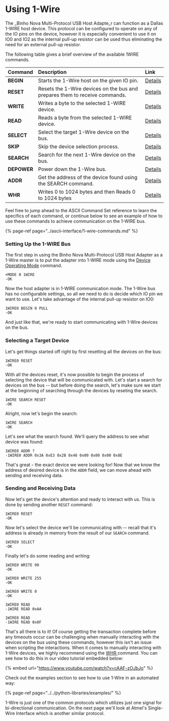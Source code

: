 # Using 1-Wire

The _Binho Nova Multi-Protocol USB Host Adapte_r can function as a Dallas 1-WIRE host device. This protocol can be configured to operate on any of the IO pins on the device, however it is especially convenient to use it on IO0 and IO2 as the internal pull-up resistor can be used thus eliminating the need for an external pull-up resistor.

The following table gives a brief overview of the available 1WIRE commands.

| Command | Description | Link |
| :--- | :--- | :--- |
| **BEGIN** | Starts the 1-Wire host on the given IO pin. | [Details](https://support.binho.io/user-guide/ascii-interface/1-wire-commands#begin) |
| **RESET** | Resets the 1-Wire devices on the bus and prepares them to receive commands. | [Details](https://support.binho.io/user-guide/ascii-interface/1-wire-commands#reset) |
| **WRITE** | Writes a byte to the selected 1-WIRE device. | [Details](https://support.binho.io/user-guide/ascii-interface/1-wire-commands#write) |
| **READ** | Reads a byte from the selected 1-WIRE device. | [Details](https://support.binho.io/user-guide/ascii-interface/1-wire-commands#read) |
| **SELECT** | Select the target 1-Wire device on the bus. | [Details](https://support.binho.io/user-guide/ascii-interface/1-wire-commands#select) |
| **SKIP** | Skip the device selection process. | [Details](https://support.binho.io/user-guide/ascii-interface/1-wire-commands#skip) |
| **SEARCH** | Search for the next 1-Wire device on the bus. | [Details](https://support.binho.io/user-guide/ascii-interface/1-wire-commands#search) |
| **DEPOWER** | Power down the 1-Wire bus. | [Details](https://support.binho.io/user-guide/ascii-interface/1-wire-commands#depower) |
| **ADDR** | Get the address of the device found using the SEARCH command. | [Details](https://support.binho.io/user-guide/ascii-interface/1-wire-commands#addr) |
| **WHR** | Writes 0 to 1024 bytes and then Reads 0 to 1024 bytes | [Details](https://support.binho.io/user-guide/ascii-interface/1-wire-commands#whr) |

Feel free to jump ahead to the ASCII Command Set reference to learn the specifics of each command, or continue below to see an example of how to use these commands to achieve communication on the 1-WIRE bus.

{% page-ref page="../ascii-interface/1-wire-commands.md" %}

### Setting Up the 1-WIRE Bus

The first step in using the Binho Nova Multi-Protocol USB Host Adapter as a 1-Wire master is to put the adapter into 1-WIRE mode using the [Device Operating Mode](https://support.binho.io/user-guide/using-the-device/device-settings#operating-mode) command.

```text
+MODE 0 1WIRE
-OK
```

Now the host adapter is in 1-WIRE communication mode. The 1-Wire bus has no configurable settings, so all we need to do is decide which IO pin we want to use. Let's take advantage of the internal pull-up resistor on IO0:

```text
1WIRE0 BEGIN 0 PULL
-OK
```

And just like that, we're ready to start communicating with 1-Wire devices on the bus.

### Selecting a Target Device

Let's get things started off right by first resetting all the devices on the bus:

```text
1WIRE0 RESET
-OK
```

With all the devices reset, it's now possible to begin the process of selecting the device that will be communicated with. Let's start a search for devices on the bus -- but before doing the search, let's make sure we start at the beginning of searching through the devices by reseting the search.

```text
1WIRE SEARCH RESET
-OK
```

Alright, now let's begin the search:

```text
1WIRE SEARCH
-OK
```

Let's see what the search found. We'll query the address to see what device was found:

```text
1WIRE0 ADDR ?
-1WIRE0 ADDR 0x3A 0xE3 0x2B 0x46 0x00 0x00 0x00 0x8E
```

That's great - the exact device we were looking for! Now that we know the address of desired device is in the `ADDR` field, we can move ahead with sending and receiving data.

### Sending and Receiving Data

Now let's get the device's attention and ready to interact with us. This is done by sending another `RESET` command:

```text
1WIRE0 RESET
-OK
```

Now let's select the device we'll be communicating with -- recall that it's address is already in memory from the result of our `SEARCH` command.

```text
1WIRE0 SELECT
-OK
```

Finally let's do some reading and writing:

```text
1WIRE0 WRITE 90
-OK

1WIRE0 WRITE 255
-OK

1WIRE0 WRITE 0
-OK

1WIRE0 READ
-1WIRE READ 0xAA

1WIRE0 READ
-1WIRE READ 0x0F
```

That's all there is to it! Of course getting the transaction complete before any timeouts occur can be challenging when manually interacting with the devices on the bus using these commands, however this isn't an issue when scripting the interactions. When it comes to manually interacting with 1-Wire devices, we highly recommend using the [WHR ](https://support.binho.io/user-guide/ascii-interface/1-wire-commands#whr)command. You can see how to do this in our video tutorial embedded below:

{% embed url="https://www.youtube.com/watch?v=cAAF-zOJbJo" %}



Check out the examples section to see how to use 1-Wire in an automated way:

{% page-ref page="../../python-libraries/examples/" %}

1-Wire is just one of the common protocols which utilizes just one signal for bi-directional communication. On the next page we'll look at Atmel's Single-Wire Interface which is another similar protocol.


